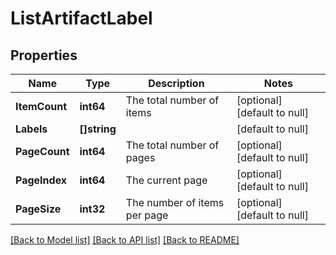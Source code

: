 # ListArtifactLabel

## Properties
Name | Type | Description | Notes
------------ | ------------- | ------------- | -------------
**ItemCount** | **int64** | The total number of items | [optional] [default to null]
**Labels** | **[]string** |  | [default to null]
**PageCount** | **int64** | The total number of pages | [optional] [default to null]
**PageIndex** | **int64** | The current page | [optional] [default to null]
**PageSize** | **int32** | The number of items per page | [optional] [default to null]

[[Back to Model list]](../README.md#documentation-for-models) [[Back to API list]](../README.md#documentation-for-api-endpoints) [[Back to README]](../README.md)

